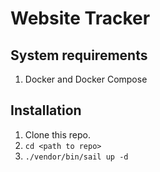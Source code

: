 # Website Tracker

## System requirements
1. Docker and Docker Compose

## Installation
1. Clone this repo.
2. `cd <path to repo>`
3. `./vendor/bin/sail up -d`